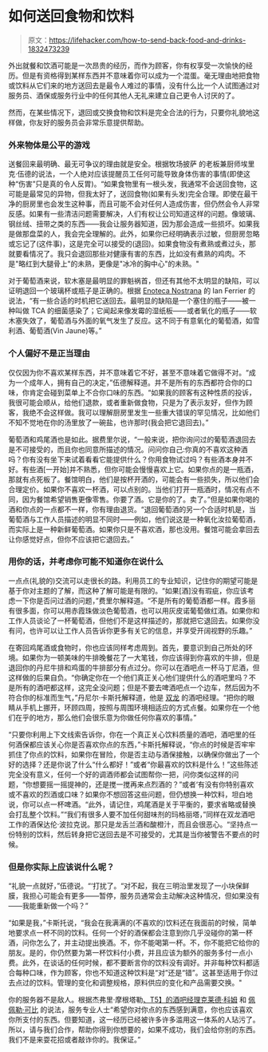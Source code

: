 # 如何送回食物和饮料

> 原文：<https://lifehacker.com/how-to-send-back-food-and-drinks-1832473239>

外出就餐和饮酒可能是一次昂贵的经历，而作为顾客，你有权享受一次愉快的经历。但是有资格得到某样东西并不意味着你可以成为一个混蛋。毫无理由地把食物或饮料从它们来的地方送回去是最令人难过的事情，没有什么比一个人试图通过对服务员、酒保或服务行业中的任何其他人无礼来建立自己更令人讨厌的了。



然而，在某些情况下，退回或交换食物和饮料是完全合法的行为，只要你礼貌地这样做，你友好的服务员会非常乐意提供帮助。

### 外来物体是公平的游戏

送餐回来最明确、最无可争议的理由就是安全。根据牧场披萨 的老板兼厨师埃里克·伍德的说法，一个人绝对应该提醒员工任何可能导致身体伤害的事情(即使这种“伤害”只是真的令人反胃)。“如果食物里有一根头发，我通常不会送回食物，这可能是最常见的异物，但我太好了，送回食物(如果有头发)完全合理。即使在最干净的厨房里也会发生这种事，而且可能不会对任何人造成伤害，但仍然会令人非常反感。如果有一些清洁问题需要解决，人们有权让公司知道这样的问题。像玻璃、钢丝绒、扭带之类的东西——我会让服务器知道，因为那会造成一些损坏。如果我是做那盘菜的人，我会完全理解的。此外，如果你已经明确表示过敏，但厨房忽略或忘记了(这件事)，这是完全可以接受的(退回)。如果食物没有煮熟或煮过头，那就要看情况了。我只会退回那些对健康有害的东西，比如没有煮熟的鸡肉。不是"略红到大腿骨上"的未熟，更像是"冰冷的胸中心"的未熟。"

对于葡萄酒来说，软木塞是最明显的罪魁祸首，但还有其他不太明显的缺陷，可以证明退回一个玻璃杯或瓶子是正确的。根据 [Enoteca Nostrana](https://enotecanostrana.com) 的 Ian Ferrier 的说法，“有一些合适的时机把它送回去。最明显的缺陷是一个塞住的瓶子——被一种叫做 TCA 的细菌感染了；它闻起来像发霉的湿纸板——或者氧化的瓶子——软木塞失效了，葡萄酒与外面的氧气发生了反应。这不同于有意氧化的葡萄酒，如雪利酒、葡萄酒(Vin Jaune)等。”

### 个人偏好不是正当理由

仅仅因为你不喜欢某样东西，并不意味着它不好，甚至不意味着它做得不对。“成为一个成年人，拥有自己的决定，”伍德解释道。并不是所有的东西都符合你的口味，你肯定会碰到菜单上不合你口味的东西。“如果我的顾客有这种性质的投诉，我很可能会顺从，给他们退款，或者重新做食物，只是为了表示友好，但作为顾客，我绝不会这样做。我可以理解厨房里发生一些重大错误的罕见情况，比如他们不知不觉地在你的汤里放了一碗盐，也许那时(我会把它退回去)。”

葡萄酒和鸡尾酒也是如此。据费里尔说，“一般来说，把你询问过的葡萄酒退回去是不可接受的，而且你也同意所描述的情况。问问你自己:你真的不喜欢这种酒吗？你有没有坐下来试着看看它能提供什么？你用食物试过吗？有些酒本身并不好。有些酒[一开始]并不熟悉，但你可能会慢慢喜欢上它。如果你点的是一瓶酒，那就有点死板了。餐馆明白，他们是按杯开酒的，可能会有一些损失，所以他们会合理定价。如果你不喜欢一杯酒，可以点别的。当他们打开一瓶酒时，情况有点不同，因为餐馆希望销售更像零售。你要了酒。它是你的了。卖了。”但是如果你喝的酒和你点的一点都不一样，你有理由退货。“退回葡萄酒的另一个合适时机是，当葡萄酒与工作人员描述的明显不同时——例如，他们说这是一种氧化汝拉葡萄酒，而实际上是一种新鲜葡萄酒。如果你只是不喜欢酒，那也没用。餐馆可能会拿回去让你感觉好点，但你不应该把它退回去。”

### 用你的话，并考虑你可能不知道你在说什么

一点点(礼貌的)交流可以走很长的路。利用员工的专业知识，记住你的期望可能是基于你对主题的了解，而这种了解可能是有限的。“如果[酒]没有瑕疵，你应该考虑一下你是否问过酒的问题，”费里尔解释道。“不是所有的葡萄酒都一样。霞多丽有很多面，你可以用赤霞珠做淡色葡萄酒，也可以用灰皮诺葡萄做红酒。如果你和工作人员谈论了一杯葡萄酒，但他们不是这样描述的，那就把它退回去。如果你没有问，也许可以让工作人员告诉你更多有关它的信息，并享受开阔视野的乐趣。”

在寄回鸡尾酒或食物时，你也应该同样考虑周到。首先，要意识到自己所处的环境。如果你为一顿美味的牛排晚餐花了一大笔钱，你应该得到你喜欢的牛排，但是退回你的丹尼牛排和鸡蛋的牛排部分有点过分。你可以在酒吧点一杯马丁尼酒，但这样做的后果自负。“你确定你在一个他们真正关心他们提供什么的酒吧里吗？不是所有的酒吧都这样，这完全没问题；但是不要去啤酒吧点一个边车，然后因为不符合你的标准而生气，”丹尼尔·卡斯托解释道，他是 [双龙](http://www.doubledragonpdx.com) 的酒吧经理。“把你的眼睛从手机上挪开，环顾四周，按照与周围环境相适应的方式点餐。如果你在一个他们在乎的地方，那么他们会很乐意为你做任何你喜欢的事情。”

“只要你利用上下文线索告诉你，你在一个真正关心饮料质量的酒吧，酒吧里的任何酒保都应该关心你是否喜欢你点的东西，”卡斯托解释说，“你点的时候是否牢牢抓住了你点的饮料，如果你在冒险，你是否主动与酒保接触，以确保你做出了一个好的选择？还是你说了什么“什么都好！”或者“你最喜欢的饮料是什么！”这些陈述完全没有意义，任何一个好的调酒师都会试图帮你一把，问你类似这样的问题，“你想要摇一摇提神的，还是搅一搅再来点烈酒的？”或者‘有没有你特别喜欢或不喜欢的烈酒或口味？如果你不想回答这些问题，但仍想换一种饮料，坦白地说，你可以点一杯啤酒。“此外，请记住，鸡尾酒是关于平衡的，要求省略或替换会打乱整个饮料。”“我们有很多人要不加任何甜味剂的玛格丽塔，”同样在双龙酒吧工作的酒保达伦·波拉克说。那只是龙舌兰酒和酸橙汁，而且会很恶心。“坚持点一份特别的饮料，然后转身把它送回去是不可接受的，尤其是当你被警告不要点的时候。

### 但是你实际上应该说什么呢？

“礼貌一点就好，”伍德说。“‘打扰了。“对不起，我在三明治里发现了一小块保鲜膜，我担心可能会有更多——暂停，服务员通常会主动解决这种情况，但如果没有——我能重新做一个吗？”

“如果是我，”卡斯托说，“我会在我满满的(不喜欢的)饮料还在我面前的时候，简单地要求点一杯不同的饮料。任何一个好的酒保都会注意到你几乎没碰你的第一杯酒，问你怎么了，并主动提出换酒。不，你不能喝第一杯。不，你不能把它给你的朋友。是的，你仍然要为第一杯饮料付小费，并且应该为额外的服务多付一点小费。此外，在谈话的任何时候，都不要断言你的饮料没有调好。并非每种饮料都适合每种口味，作为顾客，你也不知道这种饮料是“对”还是“错”。这甚至适用于你过去点过的饮料。管理的变化和调整规格，原料供应的变化和产品需要交换。"

你的服务器不是敌人。根据杰弗里·摩根塔勒[、T5】的酒吧经理克莱德·科姆](https://skillet.lifehacker.com/im-cocktail-book-author-and-bar-manager-jeffrey-morgent-1831775112#_ga=2.140944114.1568128821.1549297250-1157707288.1539189461) 和 [佩佩勒·可比](http://pepelemokopdx.com/drink-menu/) 的说法，服务专业人士“希望你对你点的东西感到满意，你也应该喜欢你所支付的东西。但要知道，这一经历已经被许多许多滥用这一体系的人玷污了。所以，请与我们合作，帮助你得到你想要的，如果不成功，我们会给你别的东西。我们不是来耍花招或者敲诈你的。我保证。”